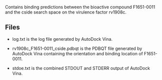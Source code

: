 Contains binding predictions between the bioactive compound F1651-0011 and the cside search space on the virulence factor rv1908c.

## Files

- log.txt is the log file generated by AutoDock Vina.

- rv1908c_F1651-0011_cside.pdbqt is the PDBQT file generated by AutoDock Vina containing the orientation and binding location of F1651-0011.

- stdoe.txt is the combined STDOUT and STDERR output of AutoDock Vina.

